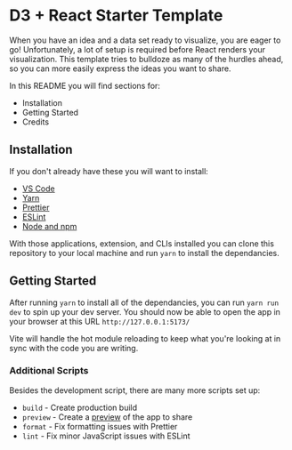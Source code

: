 # D3 + React Starter Template

When you have an idea and a data set ready to visualize, you are eager to go! Unfortunately, a lot of setup is required before React renders your visualization. This template tries to bulldoze as many of the hurdles ahead, so you can more easily express the ideas you want to share.

In this README you will find sections for:

- Installation
- Getting Started
- Credits

## Installation

If you don't already have these you will want to install:

- [VS Code](https://code.visualstudio.com/)
- [Yarn](https://yarnpkg.com/)
- [Prettier](https://prettier.io/)
- [ESLint](https://eslint.org/)
- [Node and npm](https://docs.npmjs.com/downloading-and-installing-node-js-and-npm)

With those applications, extension, and CLIs installed you can clone this repository to your local machine and run `yarn` to install the dependancies.

## Getting Started

After running `yarn` to install all of the dependancies, you can run `yarn run dev` to spin up your dev server. You should now be able to open the app in your browser at this URL `http://127.0.0.1:5173/`

Vite will handle the hot module reloading to keep what you're looking at in sync with the code you are writing.

### Additional Scripts

Besides the development script, there are many more scripts set up:

- `build` - Create production build
- `preview` - Create a [preview](https://vitejs.dev/config/preview-options.html) of the app to share
- `format` - Fix formatting issues with Prettier
- `lint` - Fix minor JavaScript issues with ESLint
